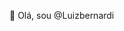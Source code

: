 👋 Olá, sou @Luizbernardi

<!---
Luizbernardi/Luizbernardi is a ✨ special ✨ repository because its `README.md` (this file) appears on your GitHub profile.
You can click the Preview link to take a look at your changes.
--->
